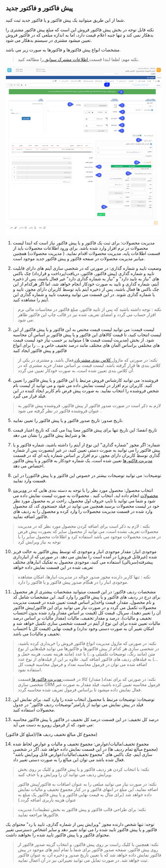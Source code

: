 ﻿## پیش فاکتور و فاکتور جدید

شما از این طریق میتوانید یک پیش فاکتور و یا فاکتور جدید ثبت کنید.

نکته قابل توجه در بخش پیش فاکتور فروش این است که مبلغ پیش فاکتور مشتری را بدهکار نمی کند و تنها جنبه اعلام قیمت دارد، اما به اندازه مبلغی که در فاکتور فروش تعیین میشود مشتری در سیستم بدهکار می شود.

مشخصات انواع پیش فاکتورها و فاکتورها به صورت زیر می باشد.

> نکته مهم: لطفا ابتدا قسمت[ اطلاعات مشترک سوابق ](https://github.com/1stco/PayamGostarDocs/blob/master/help%202.5.4/Integrated-bank/Database/Records/Joint-record-information/Joint-record-information.md)را مطالعه کنید.


![](NewFactor2.png)

1. مدیریت محصولات:  برای ثبت یک فاکتور و یا پیش فاکتور نیاز است که ابتدا لیست محصولات در نرم افزار وارد شده باشد. برای ورود اطلاعات محصولات باید از قسمت اطلاعات پایه، مدیریت محصولات اقدام نمایید. ( مدیریت محصولات) همچنین میانبر مدیریت محصولات در صفحه فاکتور و پیش فاکتور جدید موجود است.

2. وضعیت تایید و شماره گذاری:  در صورتی که در شخصی سازی آیتم های دارای قابلیت تایید و  شماره گذاری (پیش فاکتور، فاکتور، دریافت/پرداخت و قرارداد) چک باکس های "نیاز به تایید دارد" و "نیاز به شماره گذاری دارد" غیر فعال باشند، پس از ذخیره آیتم، شماره گذاری و تایید به صورت خودکار انجام خواهد شد، اما اگر هرکدام از این چک باکس ها فعال باشند، پس از ذخیره آیتم باید توسط کاربران دارای مجوز، تایید و یا شماره گذاری شوند. در این قسمت می توانید وضعیت تایید و شماره گذاری این آیتم را مشاهده کنید.

> نکته : توجه داشته باشید که  پس از تایید فاکتور، مبلغ فاکتور در محاسبات مالی نرم افزار حساب می گردد و امضای تعریف شده نیز در قالب چاپ این فاکتور ظاهر می شود.

3. لیست قیمت:  می توانید لیست قیمت مختص به این فاکتور و یا پیش فاکتور از این لیست انتخاب کنید، تا قیمت کالاهای این فاکتور و یا پیش فاکتور بر اساس آن محاسبه شود. از بخش (مدیریت لیست قیمت ها ) میتوانید بر حسب نیاز خود لیست قیمت های مختلفی براساس المان های مختلف مانند درصد تخفیف خاص و ...  را برای انواع فاکتور و پیش فاکتور ایجاد کنید

> نکته: در صورتی که ماژول[ کلاس بندی مشتریان ](https://github.com/1stco/PayamGostarDocs/blob/master/help%202.5.4/Settings/Customer-classification-management/Customer-classification-management.md)فعال باشد، و مشتری در یکی از کلاس بندی ها قرار گرفته باشد، لیست قیمت بر  اساس مقدار خرید مشتری که در آن  کلاس بندی تعیین شده است، به صورت خودکار تعیین می گردد.

4. فروشنده: می توانید کارشناس فروش مرتبط با این فاکتور و یا پیش فاکتور را تعیین کنید. کاربران نرم افزار در لیست نمایش داده می شود و می توانید از لیست نام شخص فروشنده را انتخاب نمایید. به صورت پیش فرض نام کاربر ایجاد کننده در این فیلد قرار می گیرد.

> لازم به ذکر است در صورت صدور فاکتور از پیش فاکتور، فروشنده پیش فاکتور به عنوان فروشنده فاکتور در نظر گرفته می شود . 


5. تاریخ صدور:  تاریخ صدور فاکتور و یا پیش فاکتور را تعیین نمایید.

6. تاریخ انقضا:  این تاریخ تنها برای پیش فاکتور معنا پیدا می کند، که تاریخ اعتبار قیمت ها و شرایط پیش فاکتور را نشان می دهد.

7. شماره: اگر مجوز "شماره گذاری" این نوع از آیتم را داشته باشید، شماره فاکتور و یا پیش فاکتور را می توانید به صورت دستی تعیین کنید، در غیر اینصورت پس از شماره گذاری توسط کاربران دارای مجوز، نرم افزار بر اساس شماره پایه ای که در قسمت [مدیریت فاکتورها](https://github.com/1stco/PayamGostarDocs/blob/master/help%202.5.4/Settings/Personalization-crm/Factor-management/Factor-management.md)  تعیین شده است، یک شماره خودکار به فاکتور و یا پیش فاکتور اختصاص می دهد.

8. توضیحات: می توانید توضیحات  بیشتر در خصوص این فاکتور و یا پیش فاکتوررا در این قسمت وارد نمایید.

9. انتخاب محصول:  محصول مورد نظر را با توجه به دسته بندی هایی که در [مدیریت محصولات](https://github.com/1stco/PayamGostarDocs/blob/master/help%202.5.4/Basic-Information/Product%20management/Product-management.md)    انجام داده اید، انتخاب کنید . محصولات به صورت لیست نمایش داده می شود و شما می توانید با تایپ حروف اول محصول، راحت تر به محصول مورد نظر خود در لیست محصولات برسید.همچنین می توانید در فیلد جستجوی کد، کد محصول وارد شده در قسمت مدیریت محصولات را وارد کرده و محصول را به ردیف های فاکتور اضافه نمایید.

> نکته : لازم به ذکر است برای اضافه کردن محصول مورد نظر که در مدیریت محصولات تعریف نشده است، می توانید از محصول سایر که بصورت پیش فرض در مدیریت محصولات موجود می باشد استفاده کرد و اطلاعات محصول سایر را با توجه به نیاز ویرایش کرد

10. موجودی انبار:    مقدار موجودی انبار و موجودی که توسط پیش فاکتور به حالت فریز شده (غیرقابل فروش) در آمده است را نمایش می دهد. در صورتی که از انبارداری پیشرفته(سریالی) استفاده می کنید، موجودی محصول به تفکیک انبارهای مختلف تعریف شده در این قسمت نمایش داده خواهد

> نکته : تنها کاربر دارنده مجوز صدور حواله در مدیریت انبارها، امکان مشاهده موجودی انبار را در هنگام صدور پیش فاکتور و یا فاکتور را دارد.

11. مشخصات ردیف فاکتور:  در این قسمت میتوانید مشخصات بیشتری از هر محصول برای درج در ردیف های فاکتور و یا پیش فاکتور را وارد کنید. این مشخصات شامل کد و نام محصول، مقدار، قیمت واحد(بر اساس قیمت تعیین شده در قسمت مدیریت محصولات تکمیل می گردد و در صورت نیاز می توانید برای این فاکتور/پیش فاکتور آن را تغییر دهید)، سریال، قیمت کل (قیمت بر اساس مقدار وارد شده بدون احتساب تخفیف و مالیات)، درصد و مقدار تخفیف، مالیات (مقدار مالیات بر اساس درصد مالیات تعیین شده برای این نوع از آیتم در قسمت شخصی سازی تکمیل خواهد شد و امکان تغییر آن به صورت دستی وجود ندارد) و قیمت نهایی (قیمت کل با احتساب تخفیف و مالیات) می باشد.

> نکته: در صورتی که ماژول مدیریت انواع فاکتور فروش را خریداری کرده باشید، در شخصی سازی هر کدام از پیش فاکتورها و فاکتورها می توانید فیلدهایی از نوع متن (مانند رنگ، توضیحات تکمیلی و...) یا عدد (مانند هزینه نصب، هزینه حمل و ...) به فیلدهای ردیف های فاکتور اضافه کنید. علاوه بر این از فیلدهای از نوع عدد اضافه شده می توان در فرمول محاسبه تعداد و فرمول محاسبه قیمت کل استفاده نمود.

> نکته: در صورتی که برای تعداد( مقدار) کالا در قسمت[ مدیریت فاکتورها ](https://github.com/1stco/PayamGostarDocs/blob/master/help%202.5.4/Settings/Personalization-crm/Factor-management/Factor-management.md) قسمت شخصی سازی CRM فرمول محاسبه تعیین کرده باشید، فیلد مقدار به صورت غیر فعال نمایش داده میشود تا براساس فرمول تعریف شده محاسبه گردد.

12. توضیحات: توضیحات مرتبط با محصول انتخاب شده را وارد کنید. برای نمایش این فیلد در پیش نمایش می توانید از پارامتر"توضیحات ردیف فاکتور" در جدول محصولات استفاده کنید.

13. درصد کل تخفیف:  در این قسمت درصد کل تخفیف در فاکتور یا پیش فاکتور محاسبه می شود. که از فرمول روبرو به دست می آید:  

(مبلغ کل فاکتور)/(مجموع کل مبالغ تخفیف ردیف ها)                                       

14. مجموع تخفیف/مالیات/عوارض:  مجموع تخفیف و مالیات و عوارض لحاظ شده (مجموع مبالغ تمام ردیف ها) در این قسمت نمایش داده خواهد شد. اگر در شخصی سازی آیتم، چک باکس های "مجموع تخفیف/مالیات/عوارض قابل ویرایش باشد" فعال شده باشد می توان این مبالغ را به صورت دستی تغییر داد.

> نکته: با انتخاب کردن هر ردیف فاکتور و یا پیش فاکتور و کلیک بر روی بخش ویرایش ردیف می توانید آن را ویرایش و یا حذف کنید.

> نکته: در صورت نیاز می توانید مبلغی را به عنوان اضافات به فاکتور/پیش فاکتور اضافه نمایید، این مبلغ در انتهای فاکتور و در کنار مجموع تخفیف و مالیات نمایش داده خواهد شد (برای مثال به قیمت نهایی فاکتور و یا پیش فاکتور یک مبلغ به عنوان هزینه باربری اضافه گردد.)

> نکته:  برای طراحی قالب فاکتور و پیش فاکتور به بخش تنظیمات/ مدیریت فاکتورها مراجعه نمایید.

توجه: تنها شخص دارنده مجوز "ویرایش پس از شماره گذاری، تایید یا رد" محتوای یک فاکتور و یا پیش فاکتور تایید شده را می تواند تغییر دهد و سایر اشخاص دسترسی تغییر محتوای فاکتور و یا پیش فاکتور تایید شده را نخواهند داشت.

> نکته: همچنین با کلیک راست بر روی  پیش فاکتور، و انتخاب گزینه صدور فاکتور از روی پیش فاکتور، صفحه صدور فاکتور برای شما با تمام آیتم های موجود در پیش فاکتور نمایش داده خواهد شد که با تعیین تاریخ صدور و ذخیره آن، به عنوان فاکتور ثبت خواهد شد. در صورت تمایل می توانید تغییراتی نیز در آن اعمال نمایید. 
